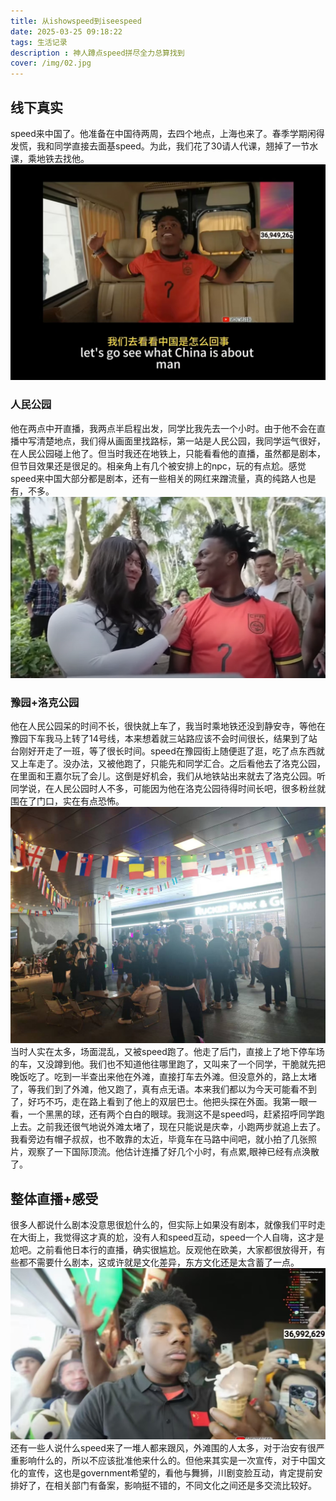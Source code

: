 ```yaml
---
title: 从ishowspeed到iseespeed
date: 2025-03-25 09:18:22
tags: 生活记录
description : 神人蹲点speed拼尽全力总算找到
cover: /img/02.jpg
---
```

## 线下真实
speed来中国了。他准备在中国待两周，去四个地点，上海也来了。春季学期闲得发慌，我和同学直接去面基speed。为此，我们花了30请人代课，翘掉了一节水课，乘地铁去找他。
![](/img/speed_01.jpg)
### 人民公园
他在两点中开直播，我两点半启程出发，同学比我先去一个小时。由于他不会在直播中写清楚地点，我们得从画面里找路标，第一站是人民公园，我同学运气很好，在人民公园碰上他了。但当时我还在地铁上，只能看看他的直播，虽然都是剧本，但节目效果还是很足的。相亲角上有几个被安排上的npc，玩的有点尬。感觉speed来中国大部分都是剧本，还有一些相关的网红来蹭流量，真的纯路人也是有，不多。
![相亲角](/img/speed_02.png)
### 豫园+洛克公园
他在人民公园呆的时间不长，很快就上车了，我当时乘地铁还没到静安寺，等他在豫园下车我马上转了14号线，本来想着就三站路应该不会时间很长，结果到了站台刚好开走了一班，等了很长时间。speed在豫园街上随便逛了逛，吃了点东西就又上车走了。没办法，又被他跑了，只能先和同学汇合。之后看他去了洛克公园，在里面和王嘉尔玩了会儿。这倒是好机会，我们从地铁站出来就去了洛克公园。听同学说，在人民公园时人不多，可能因为他在洛克公园待得时间长吧，很多粉丝就围在了门口，实在有点恐怖。
![都是人啊](/img/lkgy_dsr.jpg)
当时人实在太多，场面混乱，又被speed跑了。他走了后门，直接上了地下停车场的车，又没蹲到他。我们也不知道他往哪里跑了，又叫来了一个同学，干脆就先把晚饭吃了。吃到一半查出来他在外滩，直接打车去外滩。但没意外的，路上太堵了，等我们到了外滩，他又跑了，真有点无语。本来我们都以为今天可能看不到了，好巧不巧，走在路上看到了他上的双层巴士。他把头探在外面。我第一眼一看，一个黑黑的球，还有两个白白的眼球。我测这不是speed吗，赶紧招呼同学跑上去。之前我还很气地说外滩太堵了，现在只能说是庆幸，小跑两步就追上去了。我看旁边有帽子叔叔，也不敢靠的太近，毕竟车在马路中间吧，就小拍了几张照片，观察了一下国际顶流。他估计连播了好几个小时，有点累,眼神已经有点涣散了。
## 整体直播+感受
很多人都说什么剧本没意思很尬什么的，但实际上如果没有剧本，就像我们平时走在大街上，我觉得这才真的尬，没有人和speed互动，speed一个人自嗨，这才是尬吧。之前看他日本行的直播，确实很尴尬。反观他在欧美，大家都很放得开，有些都不需要什么剧本，这或许就是文化差异，东方文化还是太含蓄了一点。
![](/img/speed2.jpg)
还有一些人说什么speed来了一堆人都来跟风，外滩围的人太多，对于治安有很严重影响什么的，所以不应该批准他来什么的。但他来其实是一次宣传，对于中国文化的宣传，这也是government希望的，看他与舞狮，川剧变脸互动，肯定提前安排好了，在相关部门有备案，影响挺不错的，不同文化之间还是多交流比较好。